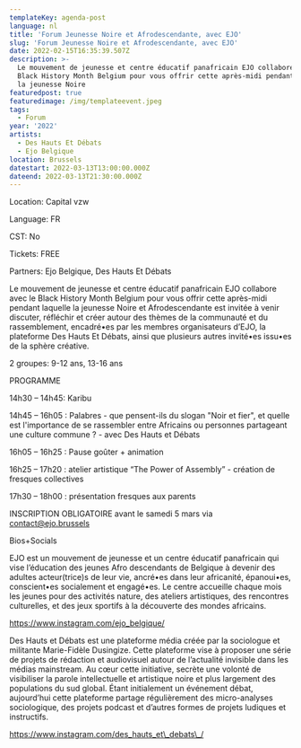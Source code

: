 ```yaml
---
templateKey: agenda-post
language: nl
title: 'Forum Jeunesse Noire et Afrodescendante, avec EJO'
slug: 'Forum Jeunesse Noire et Afrodescendante, avec EJO'
date: 2022-02-15T16:35:39.507Z
description: >-
  Le mouvement de jeunesse et centre éducatif panafricain EJO collabore avec le
  Black History Month Belgium pour vous offrir cette après-midi pendant laquelle
  la jeunesse Noire 
featuredpost: true
featuredimage: /img/templateevent.jpeg
tags:
  - Forum
year: '2022'
artists:
  - Des Hauts Et Débats
  - Ejo Belgique
location: Brussels
datestart: 2022-03-13T13:00:00.000Z
dateend: 2022-03-13T21:30:00.000Z
---
```

Location: Capital vzw

Language: FR

CST: No

Tickets: FREE

Partners: Ejo Belgique, Des Hauts Et Débats

Le mouvement de jeunesse et centre éducatif panafricain EJO collabore avec le Black History Month Belgium pour vous offrir cette après-midi pendant laquelle la jeunesse Noire et Afrodescendante est invitée à venir discuter, réfléchir et créer autour des thèmes de la communauté et du rassemblement, encadré•es par les membres organisateurs d’EJO, la plateforme Des Hauts Et Débats, ainsi que plusieurs autres invité•es issu•es de la sphère créative.

2 groupes: 9-12 ans, 13-16 ans

PROGRAMME

14h30 – 14h45: Karibu

14h45 – 16h05 : Palabres - que pensent-ils du slogan "Noir et fier", et quelle est l'importance de se rassembler entre Africains ou  personnes partageant une culture commune ? - avec Des Hauts et Débats

16h05 – 16h25 : Pause goûter + animation

16h25 – 17h20 : atelier artistique “The Power of Assembly” - création de fresques collectives 

17h30 – 18h00 : présentation fresques aux parents



INSCRIPTION OBLIGATOIRE  avant le samedi 5 mars via contact@ejo.brussels

Bios+Socials

EJO est un mouvement de jeunesse et un centre éducatif panafricain qui vise l’éducation des jeunes Afro descendants de Belgique à devenir des adultes acteur(trice)s de leur vie, ancré•es dans leur africanité, épanoui•es, conscient•es socialement et engagé•es. Le centre accueille chaque mois les jeunes pour des activités nature, des ateliers artistiques, des rencontres culturelles, et des jeux sportifs à la découverte des mondes africains.

https://www.instagram.com/ejo_belgique/

Des Hauts et Débats est une plateforme média créée par la sociologue et militante Marie-Fidèle Dusingize. Cette plateforme vise à proposer une série de projets de rédaction et audiovisuel autour de l’actualité invisible dans les médias mainstream. Au cœur cette initiative, secrète une volonté de visibiliser la parole intellectuelle et artistique noire et plus largement des populations du sud global. Étant initialement un événement débat, aujourd’hui cette plateforme partage régulièrement des micro-analyses sociologique, des projets podcast et d’autres formes de projets ludiques et instructifs.

https://www.instagram.com/des_hauts_et\_debats\_/
